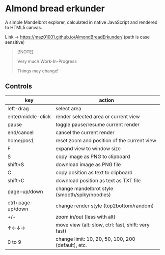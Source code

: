 # Almond bread erkunder

A simple Mandelbrot explorer, calculated in native JavaScript and rendered to HTML5 canvas.

Link → <https://maz01001.github.io/AlmondBreadErkunder/> (path is case sensitive)

>
> [!NOTE]
>
> Very much Work-In-Progress
>
> Things may change!
>

## Controls

| key                | action                                              |
| ------------------ | --------------------------------------------------- |
| left-drag          | select area                                         |
| enter/middle-click | render selected area or current view                |
| pause              | toggle pause/resume current render                  |
| end/cancel         | cancel the current render                           |
| home/pos1          | reset zoom and position of the current view         |
| F                  | expand view to window size                          |
| S                  | copy image as PNG to clipboard                      |
| shift+S            | download image as PNG file                          |
| C                  | copy position as text to clipboard                  |
| shift+C            | download position as text as TXT file               |
| page-up/down       | change mandelbrot style (smooth/spiky/noodles)      |
| ctrl+page-up/down  | change render style (top2bottom/random)             |
| +/-                | zoom in/out (less with alt)                         |
| ↑←↓→               | move view (alt: slow, ctrl: fast, shift: very fast) |
| 0 to 9             | change limit: 10, 20, 50, 100, 200 (default), etc.  |
